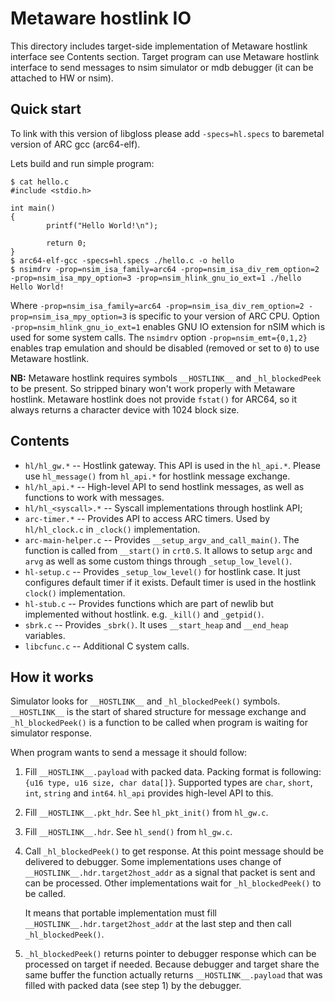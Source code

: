 Metaware hostlink IO
====================

This directory includes target-side implementation of Metaware hostlink
interface see Contents section. Target program can use Metaware hostlink
interface to send messages to nsim simulator or mdb debugger (it can be
attached to HW or nsim).

Quick start
-----------
To link with this version of libgloss please add `-specs=hl.specs` to baremetal
version of ARC gcc (arc64-elf).

Lets build and run simple program:

    $ cat hello.c
    #include <stdio.h>

    int main()
    {
            printf("Hello World!\n");

            return 0;
    }
    $ arc64-elf-gcc -specs=hl.specs ./hello.c -o hello
    $ nsimdrv -prop=nsim_isa_family=arc64 -prop=nsim_isa_div_rem_option=2 -prop=nsim_isa_mpy_option=3 -prop=nsim_hlink_gnu_io_ext=1 ./hello
    Hello World!

Where `-prop=nsim_isa_family=arc64 -prop=nsim_isa_div_rem_option=2 -prop=nsim_isa_mpy_option=3`
is specific to your version of ARC CPU.
Option `-prop=nsim_hlink_gnu_io_ext=1` enables GNU IO extension for nSIM which
is used for some system calls. The `nsimdrv` option `-prop=nsim_emt={0,1,2}`
enables trap emulation and should be disabled (removed or set to `0`) to use
Metaware hostlink.

**NB:** Metaware hostlink requires symbols `__HOSTLINK__` and `_hl_blockedPeek`
to be present. So stripped binary won't work properly with Metaware hostlink.
Metaware hostlink does not provide `fstat()` for ARC64, so it always returns
a character device with 1024 block size.

Contents
--------
* `hl/hl_gw.*`        -- Hostlink gateway. This API is used in the `hl_api.*`.
                         Please use `hl_message()` from `hl_api.*` for hostlink
                         message exchange.
* `hl/hl_api.*`       -- High-level API to send hostlink messages, as well as
                         functions to work with messages.
* `hl/hl_<syscall>.*` -- Syscall implementations through hostlink API;
* `arc-timer.*`       -- Provides API to access ARC timers. Used by
                         `hl/hl_clock.c` in `_clock()` implementation.
* `arc-main-helper.c` -- Provides `__setup_argv_and_call_main()`. The function
                         is called from `__start()` in `crt0.S`. It allows
                         to setup `argc` and `arvg` as well as some custom
                         things through `_setup_low_level()`.
* `hl-setup.c`        -- Provides `_setup_low_level()` for hostlink case.
                         It just configures default timer if it exists. Default
                         timer is used in the hostlink `clock()`
                         implementation.
* `hl-stub.c`         -- Provides functions which are part of newlib but
                         implemented without hostlink.
                         e.g. `_kill()` and `_getpid()`.
* `sbrk.c`            -- Provides `_sbrk()`. It uses `__start_heap` and
                         `__end_heap` variables.
* `libcfunc.c`        -- Additional C system calls.

How it works
------------
Simulator looks for `__HOSTLINK__` and `_hl_blockedPeek()` symbols.
`__HOSTLINK__` is the start of shared structure for message exchange and
`_hl_blockedPeek()` is a function to be called when program is waiting
for simulator response.

When program wants to send a message it should follow:
 1. Fill `__HOSTLINK__.payload` with packed data.
    Packing format is following: `{u16 type, u16 size, char data[]}`.
    Supported types are `char`, `short`, `int`, `string` and `int64`.
    `hl_api` provides high-level API to this.
 2. Fill `__HOSTLINK__.pkt_hdr`. See `hl_pkt_init()` from `hl_gw.c`.
 3. Fill `__HOSTLINK__.hdr`. See `hl_send()` from `hl_gw.c`.
 4. Call `_hl_blockedPeek()` to get response.
    At this point message should be delivered to debugger.
    Some implementations uses change of `__HOSTLINK__.hdr.target2host_addr` as
    a signal that packet is sent and can be processed. Other implementations
    wait for `_hl_blockedPeek()` to be called.

    It means that portable implementation must fill
    `__HOSTLINK__.hdr.target2host_addr` at the last step and then call
    `_hl_blockedPeek()`.
 5. `_hl_blockedPeek()` returns pointer to debugger response which can be
    processed on target if needed. Because debugger and target share the same
    buffer the function actually returns `__HOSTLINK__.payload` that was
    filled with packed data (see step 1) by the debugger.
